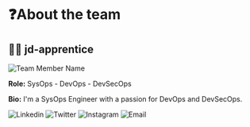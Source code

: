 # ❓About the team

## 👨‍🦱 jd-apprentice

![Team Member Name](https://avatars.githubusercontent.com/u/68082746?v=4)

**Role:** SysOps - DevOps - DevSecOps

**Bio:** I'm a SysOps Engineer with a passion for DevOps and DevSecOps.

![Linkedin](https://img.shields.io/badge/-Linkedin-0077B5?style=flat-square&logo=Linkedin&logoColor=white&link=https://www.linkedin.com/in/jonathandyallo/)
![Twitter](https://img.shields.io/badge/-Twitter-1DA1F2?style=flat-square&logo=Twitter&logoColor=white&link=https://twitter.com/jd_apprentice)
![Instagram](https://img.shields.io/badge/-Instagram-E4405F?style=flat-square&logo=Instagram&logoColor=white&link=https://www.instagram.com/jd.apprentice/)
![Email](https://img.shields.io/badge/-Email-D14836?style=flat-square&logo=Gmail&logoColor=white&link=mailto:contacto@jonathan.com.ar)

